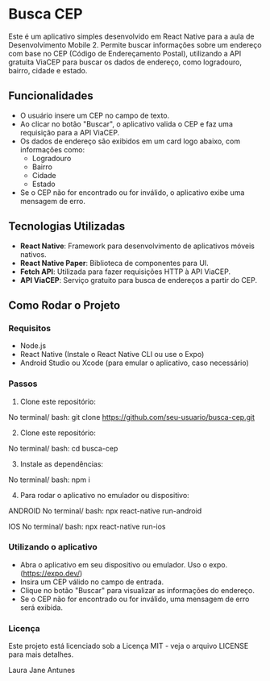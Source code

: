 # Busca CEP

Este é um aplicativo simples desenvolvido em React Native para a aula de Desenvolvimento Mobile 2. 
Permite buscar informações sobre um endereço com base no CEP (Código de Endereçamento Postal), utilizando a API gratuita ViaCEP para buscar os dados de endereço, como logradouro, bairro, cidade e estado.

## Funcionalidades

- O usuário insere um CEP no campo de texto.
- Ao clicar no botão "Buscar", o aplicativo valida o CEP e faz uma requisição para a API ViaCEP.
- Os dados de endereço são exibidos em um card logo abaixo, com informações como:
  - Logradouro
  - Bairro
  - Cidade
  - Estado
- Se o CEP não for encontrado ou for inválido, o aplicativo exibe uma mensagem de erro.

## Tecnologias Utilizadas

- **React Native**: Framework para desenvolvimento de aplicativos móveis nativos.
- **React Native Paper**: Biblioteca de componentes para UI.
- **Fetch API**: Utilizada para fazer requisições HTTP à API ViaCEP.
- **API ViaCEP**: Serviço gratuito para busca de endereços a partir do CEP.

## Como Rodar o Projeto

### Requisitos

- Node.js
- React Native (Instale o React Native CLI ou use o Expo)
- Android Studio ou Xcode (para emular o aplicativo, caso necessário)

### Passos

1. Clone este repositório:

No terminal/ bash: git clone https://github.com/seu-usuario/busca-cep.git

2. Clone este repositório:

No terminal/ bash: cd busca-cep

3. Instale as dependências:

No terminal/ bash: npm i

4. Para rodar o aplicativo no emulador ou dispositivo:

ANDROID
No terminal/ bash: npx react-native run-android

IOS
No terminal/ bash: npx react-native run-ios

### Utilizando o aplicativo

- Abra o aplicativo em seu dispositivo ou emulador. Uso o expo. (https://expo.dev/)
- Insira um CEP válido no campo de entrada.
- Clique no botão "Buscar" para visualizar as informações do endereço.
- Se o CEP não for encontrado ou for inválido, uma mensagem de erro será exibida.

### Licença
Este projeto está licenciado sob a Licença MIT - veja o arquivo LICENSE para mais detalhes.

Laura Jane Antunes

